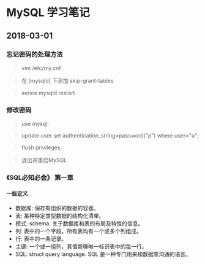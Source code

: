# MySQL 学习笔记

## 2018-03-01

### 忘记密码的处理方法

> vim /etc/my.cnf

> 在 [mysqld] 下添加 skip-grant-tables

> serice mysqld restart

### 修改密码

> use mysql;

> update user set authentication_string=password("p") where user="u";

> flush privileges;

> 退出并重启MySQL

### 《SQL必知必会》 第一章

#### 一些定义

* 数据库: 保存有组织的数据的容器。
* 表: 某种特定类型数据的结构化清单。
* 模式: schema. 关于数据库和表的布局及特性的信息。
* 列: 表中的一个字段。所有表均有一个或多个列组成。
* 行: 表中的一条记录。
* 主键: 一个或一组列，其值能够唯一标识表中的每一行。
* SQL: struct query language. SQL 是一种专门用来和数据库沟通的语言。
